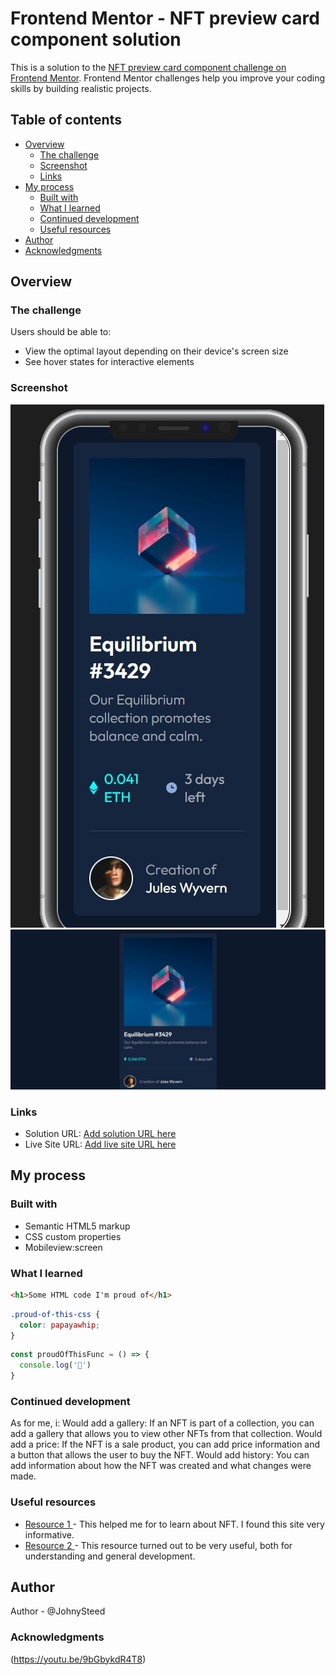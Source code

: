 # Frontend Mentor - NFT preview card component solution

This is a solution to the [NFT preview card component challenge on Frontend Mentor](https://www.frontendmentor.io/challenges/nft-preview-card-component-SbdUL_w0U). Frontend Mentor challenges help you improve your coding skills by building realistic projects. 

## Table of contents

- [Overview](#overview)
  - [The challenge](#the-challenge)
  - [Screenshot](#screenshot)
  - [Links](#links)
- [My process](#my-process)
  - [Built with](#built-with)
  - [What I learned](#what-i-learned)
  - [Continued development](#continued-development)
  - [Useful resources](#useful-resources)
- [Author](#Author)
- [Acknowledgments](#Acknowledgments)

## Overview

### The challenge

Users should be able to:

- View the optimal layout depending on their device's screen size
- See hover states for interactive elements

### Screenshot

![](./screenshots/MobileSite.jpg)
![](./screenshots/PCsite.jpg)

### Links

- Solution URL: [Add solution URL here](https://your-solution-url.com)
- Live Site URL: [Add live site URL here](https://your-live-site-url.com)

## My process

### Built with

- Semantic HTML5 markup
- CSS custom properties
- Mobileview:screen 

### What I learned

```html
<h1>Some HTML code I'm proud of</h1>
```
```css
.proud-of-this-css {
  color: papayawhip;
}
```
```js
const proudOfThisFunc = () => {
  console.log('🎉')
}
```

### Continued development
As for me, i:
Would add a gallery: If an NFT is part of a collection, you can add a gallery that allows you to view other NFTs from that collection.
Would add a price: If the NFT is a sale product, you can add price information and a button that allows the user to buy the NFT.
Would add history: You can add information about how the NFT was created and what changes were made. 

### Useful resources

- [ Resource 1 ](https://vc.ru/u/1074059-nft-brihaspati/490763-servisy-nft-podborka-poleznyh-resursov) - This helped me for to learn about NFT. I found this site very informative.
- [ Resource 2 ](https://nft-arty.com/ru/poleznye-nft-servisy/) - This resource turned out to be very useful, both for understanding and general development.

## Author
Author - @JohnySteed

### Acknowledgments 
(https://youtu.be/9bGbykdR4T8)
